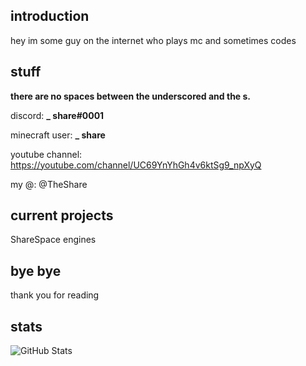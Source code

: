 introduction
-
hey im some guy on the internet who plays mc and sometimes codes

stuff
-

**there are no spaces between the underscored and the s.**<br>

discord: **_ share#0001**<br>


minecraft user: **_ share**<br>

youtube channel: https://youtube.com/channel/UC69YnYhGh4v6ktSg9_npXyQ

my @: @TheShare

current projects
-
ShareSpace engines

bye bye
-------------------------
thank you for reading

stats
---------------------------------------


![GitHub Stats](https://github-readme-stats.vercel.app/api?username=TheShare&theme=radical)


<!---
TheShare/TheShare is a ✨ special ✨ repository because its `README.md` (this file) appears on your GitHub profile.
You can click the Preview link to take a look at your changes.
--->
